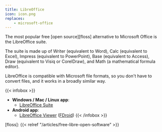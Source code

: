 ```yaml
---
title: LibreOffice
icon: icon.png
replaces:
    - microsoft-office
---
```

The most popular free [open source][floss] alternative to Microsoft Office is the LibreOffice suite.

The suite is made up of Writer (equivalent to Word), Calc (equivalent to Excel), Impress (equivalent to PowerPoint), Base (equivalent to Access), Draw (equivalent to Visiq or CorelDraw), and Math (a mathematical formula editor).

LibreOffice is compatible with Microsoft file formats, so you don't have to convert files, and it works in a broadly similar way.

{{< infobox >}}
- **Windows / Mac / Linux app**:
  - [LibreOffice Suite](https://www.libreoffice.org/download/download)
- **Android app**:
  - [LibreOffice Viewer](https://play.google.com/store/apps/details?id=org.documentfoundation.libreoffice) ([FDroid](https://f-droid.org/en/packages/org.documentfoundation.libreoffice/))
{{< /infobox >}}

[floss]: {{< relref "/articles/free-libre-open-software" >}}
